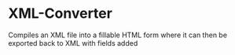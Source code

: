 # XML-Converter
Compiles an XML file into a fillable HTML form where it can then be exported back to XML with fields added
